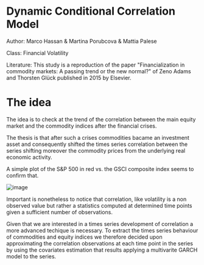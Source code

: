 # Dynamic Conditional Correlation Model

Author: Marco Hassan & Martina Porubcova & Mattia Palese

Class: Financial Volatility

Literature: This study is a reproduction of the paper "Financialization in commodity markets: A passing trend or the new normal?" of Zeno Adams and Thorsten Glück published in 2015 by Elsevier.

# The idea

The idea is to check at the trend of the correlation between the main equity market and the commodity indices after the financial crises.

The thesis is that after such a crises commodities bacame an investment asset and consequently shifted the times series correlation between the series shifting moreover the commodity prices from the underlying real economic activity.

A simple plot of the S&P 500 in red vs. the GSCI composite index seems to confirm that.

![image](https://user-images.githubusercontent.com/42472072/52442984-30936700-2b2d-11e9-8e33-9679d93cc6a4.png)

Important is nonetheless to notice that correlation, like volatility is a non observed value but rather a statistics computed at determined time points given a sufficient number of observations.

Given that we are interested in a times series development of correlation a more advanced techique is necessary. To extract the times series behaviour of commodities and equity indices we therefore decided upon approximating the correlation observations at each time point in the series by using the covariates estimation that results applying a multivarite GARCH model to the series. 
